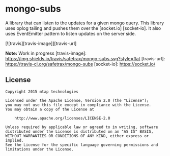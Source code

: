 mongo-subs
==========
A library that can listen to the updates for a given mongo query. This library uses oplog tailing
and pushes them over the [socket.io] [socket-io]. It also uses EventEmitter pattern to listen
updates on the server side.

[![travis][travis-image]][travis-url]

**Note:** Work in progress
[travis-image]: https://img.shields.io/travis/safetrax/mongo-subs.svg?style=flat
[travis-url]: https://travis-ci.org/safetrax/mongo-subs
[socket-io]: https://socket.io/


License
-------

    Copyright 2015 mtap technologies

    Licensed under the Apache License, Version 2.0 (the "License");
    you may not use this file except in compliance with the License.
    You may obtain a copy of the License at

        http://www.apache.org/licenses/LICENSE-2.0

    Unless required by applicable law or agreed to in writing, software
    distributed under the License is distributed on an "AS IS" BASIS,
    WITHOUT WARRANTIES OR CONDITIONS OF ANY KIND, either express or implied.
    See the License for the specific language governing permissions and
    limitations under the License.
